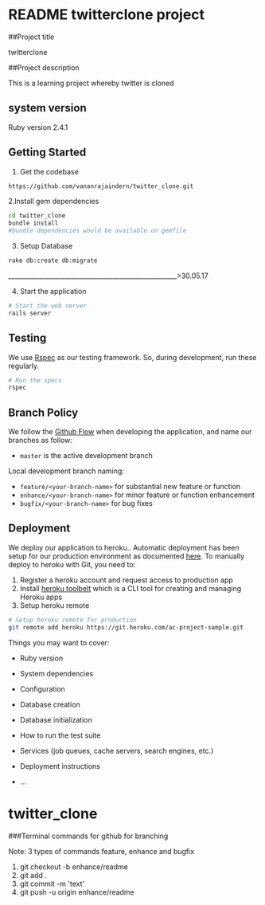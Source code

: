 # README twitterclone project

##Project title

twitterclone

##Project description

This is a learning project whereby twitter is cloned



## system version

Ruby version 2.4.1


## Getting Started

1. Get the codebase

  ```bash
  https://github.com/vananrajaindern/twitter_clone.git
  ```

2.Install gem dependencies

  ```bash
  cd twitter_clone
  bundle install
  #bundle dependencies would be available on gemfile
  ```

3. Setup Database

  ```bash
  rake db:create db:migrate
  ```
  _____________________________________________________>30.05.17

4. Start the application

  ```bash
  # Start the web server
  rails server
  ```

## Testing

We use [Rspec](https://github.com/rspec/rspec-rails) as our testing framework. So, during development, run these regularly.

```bash
# Run the specs
rspec
```

## Branch Policy

We follow the [Github Flow](https://guides.github.com/introduction/flow/) when developing the application, and name our branches as follow:

- `master` is the active development branch

Local development branch naming:

- `feature/<your-branch-name>` for substantial new feature or function
- `enhance/<your-branch-name>` for minor feature or function enhancement
- `bugfix/<your-branch-name>` for bug fixes

## Deployment

We deploy our application to heroku.. Automatic deployment has been setup for our production environment as documented [here](https://devcenter.heroku.com/articles/github-integration#automatic-deploys). To manually deploy to heroku with Git, you need to:

1. Register a heroku account and request access to production app
2. Install [heroku toolbelt](https://toolbelt.heroku.com/) which is a CLI tool for creating and managing Heroku apps
3. Setup heroku remote

  ```bash
  # Setup heroku remote for production
  git remote add heroku https://git.heroku.com/ac-project-sample.git
  ```




Things you may want to cover:

* Ruby version

* System dependencies

* Configuration

* Database creation

* Database initialization

* How to run the test suite

* Services (job queues, cache servers, search engines, etc.)

* Deployment instructions

* ...
# twitter_clone






###Terminal commands for github for branching

Note: 3 types of commands feature, enhance and bugfix

1. git checkout -b enhance/readme
2. git add . 
3. git commit -m 'text'
4. git push -u origin enhance/readme